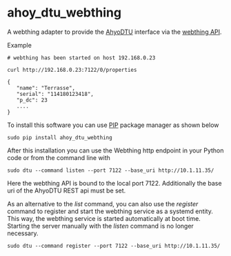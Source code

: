 # ahoy_dtu_webthing
A webthing adapter to provide the [AhyoDTU](https://ahoydtu.de/)  interface via the [webthing API](https://iot.mozilla.org/wot/).

Example
```
# webthing has been started on host 192.168.0.23

curl http://192.168.0.23:7122/0/properties 

{
   "name": "Terrasse",
   "serial": "114180123418",
   "p_dc": 23
   ....
}
```

To install this software you can use [PIP](https://realpython.com/what-is-pip/) package manager as shown below
```
sudo pip install ahoy_dtu_webthing
```

After this installation you can use the Webthing http endpoint in your Python code or from the command line with
```
sudo dtu --command listen --port 7122 --base_uri http://10.1.11.35/
```
Here the webthing API is bound to the local port 7122. Additionally the base uri of the AhyoDTU REST api must be set. 

As an alternative to the *list* command, you can also use the *register* command to register and start the webthing service as a systemd entity.
This way, the webthing service is started automatically at boot time. Starting the server manually with the *listen* command is no longer necessary.
```
sudo dtu --command register --port 7122 --base_uri http://10.1.11.35/
```  
